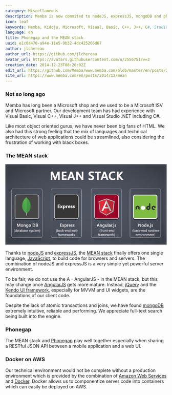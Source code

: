```yaml
---
category: Miscellaneous
description: Memba is now commited to nodeJS, expressJS, mongoDB and phonegap.
icon: leaf
keywords: Memba, Kidoju, Microsoft, Visual, Basic, C++, J++, C#, Studio, Silverlight, Java, MTS, SQL, MySQL, Oracle, open source, cloud, Amazon, AWS, Apple, iOS, Android, JavaScript, nodeJS, MEAN
language: en
title: Phonegap and the MEAN stack
uuid: e1c0a470-a94e-11e5-9b32-4dc425266d67
author: jlchereau
author_url: https://github.com/jlchereau
avatar_url: https://avatars.githubusercontent.com/u/2556751?v=3
creation_date: 2014-12-23T08:26:02Z
edit_url: https://github.com/Memba/www.memba.com/blob/master/en/posts/2014/mean.md
site_url: https://www.memba.com/en/posts/2014/12/mean
---
```

### Not so long ago

Memba has long been a Microsoft shop and we used to be a Microsoft ISV and Microsoft partner. 
Our development team has had experience with Visual Basic, Visual C++, Visual J++ and Visual Studio .NET including C#.

Like most object oriented gurus, we have never been big fans of HTML. We also had this strong feeling that the mix of languages and technical architecture of web applications could be streamlined,
also considering the frustration of working with black boxes.

### The MEAN stack

![MEAN stack](https://raw.githubusercontent.com/Memba/www.memba.com/master/en/posts/2014/mean.png)

Thanks to [nodeJS](https://nodejs.org/) and [expressJS](http://expressjs.com/), the [MEAN stack](https://en.wikipedia.org/wiki/MEAN_(software_bundle)) finally offers one single language,
[JavaScript](https://en.wikipedia.org/wiki/JavaScript), to build code for browsers and servers. The combination of nodeJS and expressJS is a very simple yet powerful server environment.

To be fair, we do not use the A - AngularJS - in the MEAN stack, but this may change once [AngularJS](https://angularjs.org/) gets more mature.
Instead, [jQuery](http://jquery.com/) and the [Kendo UI framework](http://www.telerik.com/kendo-ui), especially for MVVM and UI widgets, are the foundations of our client code.

Despite the lack of atomic transactions and joins, we have found [mongoDB](http://www.mongodb.org) extremely intuitive, reliable and performing. We appreciate full-text search being built into the engine.

### Phonegap

The MEAN stack and [Phonegap](http://phonegap.com/) play well together especially when sharing a RESTful JSON API between a mobile application and a web UI.

### Docker on AWS

Our technical environment would not be complete without a production environment which is provided by the combination of [Amazon Web Services](https://aws.amazon.com/) and [Docker](https://www.docker.com/).
Docker allows us to componentize server code into containers which can easily be deployed on AWS.